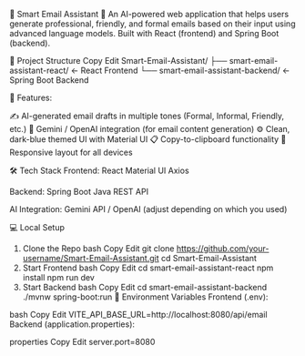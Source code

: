 📧 Smart Email Assistant 🤖
An AI-powered web application that helps users generate professional, friendly, and formal emails based on their input using advanced language models.
Built with React (frontend) and Spring Boot (backend).

📁 Project Structure
Copy
Edit
Smart-Email-Assistant/
├── smart-email-assistant-react/   ← React Frontend
└── smart-email-assistant-backend/ ← Spring Boot Backend

🚀 Features:

✍️ AI-generated email drafts in multiple tones (Formal, Informal, Friendly, etc.)
🧠 Gemini / OpenAI integration (for email content generation)
⚙️ Clean, dark-blue themed UI with Material UI
📋 Copy-to-clipboard functionality
🧪 Responsive layout for all devices

🛠️ Tech Stack
Frontend:
React
Material UI
Axios

Backend:
Spring Boot
Java
REST API

AI Integration:
Gemini API / OpenAI (adjust depending on which you used)

💻 Local Setup
1. Clone the Repo
bash
Copy
Edit
git clone https://github.com/your-username/Smart-Email-Assistant.git
cd Smart-Email-Assistant
2. Start Frontend
bash
Copy
Edit
cd smart-email-assistant-react
npm install
npm run dev
3. Start Backend
bash
Copy
Edit
cd smart-email-assistant-backend
./mvnw spring-boot:run
🔑 Environment Variables
Frontend (.env):

bash
Copy
Edit
VITE_API_BASE_URL=http://localhost:8080/api/email
Backend (application.properties):

properties
Copy
Edit
server.port=8080
